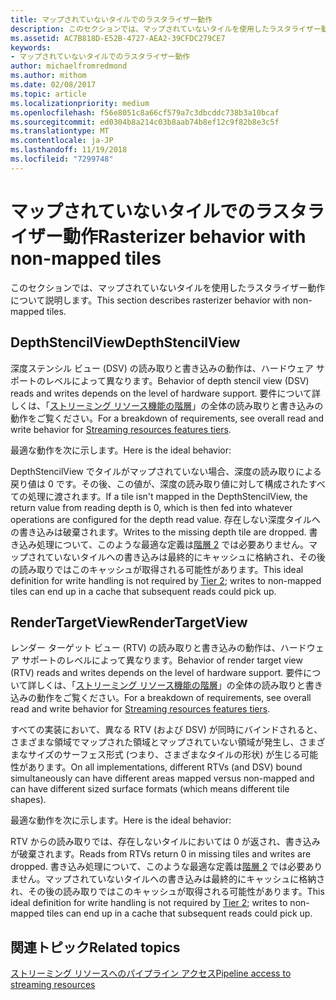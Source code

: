 ```yaml
---
title: マップされていないタイルでのラスタライザー動作
description: このセクションでは、マップされていないタイルを使用したラスタライザー動作について説明します。
ms.assetid: AC7B818D-E52B-4727-AEA2-39CFDC279CE7
keywords:
- マップされていないタイルでのラスタライザー動作
author: michaelfromredmond
ms.author: mithom
ms.date: 02/08/2017
ms.topic: article
ms.localizationpriority: medium
ms.openlocfilehash: f56e8051c8a66cf579a7c3dbcddc738b3a10bcaf
ms.sourcegitcommit: ed0304b8a214c03b8aab74b8ef12c9f82b8e3c5f
ms.translationtype: MT
ms.contentlocale: ja-JP
ms.lasthandoff: 11/19/2018
ms.locfileid: "7299748"
---
```

# <a name="span-iddirect3dconceptsrasterizerbehaviorwithnon-mappedtilesspanrasterizer-behavior-with-non-mapped-tiles"></a><span data-ttu-id="35e40-104"><span id="direct3dconcepts.rasterizer_behavior_with_non-mapped_tiles"></span>マップされていないタイルでのラスタライザー動作</span><span class="sxs-lookup"><span data-stu-id="35e40-104"><span id="direct3dconcepts.rasterizer_behavior_with_non-mapped_tiles"></span>Rasterizer behavior with non-mapped tiles</span></span>


<span data-ttu-id="35e40-105">このセクションでは、マップされていないタイルを使用したラスタライザー動作について説明します。</span><span class="sxs-lookup"><span data-stu-id="35e40-105">This section describes rasterizer behavior with non-mapped tiles.</span></span>

## <a name="span-iddepthstencilviewspanspan-iddepthstencilviewspanspan-iddepthstencilviewspandepthstencilview"></a><span data-ttu-id="35e40-106"><span id="DepthStencilView"></span><span id="depthstencilview"></span><span id="DEPTHSTENCILVIEW"></span>DepthStencilView</span><span class="sxs-lookup"><span data-stu-id="35e40-106"><span id="DepthStencilView"></span><span id="depthstencilview"></span><span id="DEPTHSTENCILVIEW"></span>DepthStencilView</span></span>


<span data-ttu-id="35e40-107">深度ステンシル ビュー (DSV) の読み取りと書き込みの動作は、ハードウェア サポートのレベルによって異なります。</span><span class="sxs-lookup"><span data-stu-id="35e40-107">Behavior of depth stencil view (DSV) reads and writes depends on the level of hardware support.</span></span> <span data-ttu-id="35e40-108">要件について詳しくは、「[ストリーミング リソース機能の階層](streaming-resources-features-tiers.md)」の全体の読み取りと書き込みの動作をご覧ください。</span><span class="sxs-lookup"><span data-stu-id="35e40-108">For a breakdown of requirements, see overall read and write behavior for [Streaming resources features tiers](streaming-resources-features-tiers.md).</span></span>

<span data-ttu-id="35e40-109">最適な動作を次に示します。</span><span class="sxs-lookup"><span data-stu-id="35e40-109">Here is the ideal behavior:</span></span>

<span data-ttu-id="35e40-110">DepthStencilView でタイルがマップされていない場合、深度の読み取りによる戻り値は 0 です。その後、この値が、深度の読み取り値に対して構成されたすべての処理に渡されます。</span><span class="sxs-lookup"><span data-stu-id="35e40-110">If a tile isn't mapped in the DepthStencilView, the return value from reading depth is 0, which is then fed into whatever operations are configured for the depth read value.</span></span> <span data-ttu-id="35e40-111">存在しない深度タイルへの書き込みは破棄されます。</span><span class="sxs-lookup"><span data-stu-id="35e40-111">Writes to the missing depth tile are dropped.</span></span> <span data-ttu-id="35e40-112">書き込み処理について、このような最適な定義は[階層 2](tier-2.md) では必要ありません。マップされていないタイルへの書き込みは最終的にキャッシュに格納され、その後の読み取りではこのキャッシュが取得される可能性があります。</span><span class="sxs-lookup"><span data-stu-id="35e40-112">This ideal definition for write handling is not required by [Tier 2](tier-2.md); writes to non-mapped tiles can end up in a cache that subsequent reads could pick up.</span></span>

## <a name="span-idrendertargetviewspanspan-idrendertargetviewspanspan-idrendertargetviewspanrendertargetview"></a><span data-ttu-id="35e40-113"><span id="RenderTargetView"></span><span id="rendertargetview"></span><span id="RENDERTARGETVIEW"></span>RenderTargetView</span><span class="sxs-lookup"><span data-stu-id="35e40-113"><span id="RenderTargetView"></span><span id="rendertargetview"></span><span id="RENDERTARGETVIEW"></span>RenderTargetView</span></span>


<span data-ttu-id="35e40-114">レンダー ターゲット ビュー (RTV) の読み取りと書き込みの動作は、ハードウェア サポートのレベルによって異なります。</span><span class="sxs-lookup"><span data-stu-id="35e40-114">Behavior of render target view (RTV) reads and writes depends on the level of hardware support.</span></span> <span data-ttu-id="35e40-115">要件について詳しくは、「[ストリーミング リソース機能の階層](streaming-resources-features-tiers.md)」の全体の読み取りと書き込みの動作をご覧ください。</span><span class="sxs-lookup"><span data-stu-id="35e40-115">For a breakdown of requirements, see overall read and write behavior for [Streaming resources features tiers](streaming-resources-features-tiers.md).</span></span>

<span data-ttu-id="35e40-116">すべての実装において、異なる RTV (および DSV) が同時にバインドされると、さまざまな領域でマップされた領域とマップされていない領域が発生し、さまざまなサイズのサーフェス形式 (つまり、さまざまなタイルの形状) が生じる可能性があります。</span><span class="sxs-lookup"><span data-stu-id="35e40-116">On all implementations, different RTVs (and DSV) bound simultaneously can have different areas mapped versus non-mapped and can have different sized surface formats (which means different tile shapes).</span></span>

<span data-ttu-id="35e40-117">最適な動作を次に示します。</span><span class="sxs-lookup"><span data-stu-id="35e40-117">Here is the ideal behavior:</span></span>

<span data-ttu-id="35e40-118">RTV からの読み取りでは、存在しないタイルにおいては 0 が返され、書き込みが破棄されます。</span><span class="sxs-lookup"><span data-stu-id="35e40-118">Reads from RTVs return 0 in missing tiles and writes are dropped.</span></span> <span data-ttu-id="35e40-119">書き込み処理について、このような最適な定義は[階層 2](tier-2.md) では必要ありません。マップされていないタイルへの書き込みは最終的にキャッシュに格納され、その後の読み取りではこのキャッシュが取得される可能性があります。</span><span class="sxs-lookup"><span data-stu-id="35e40-119">This ideal definition for write handling is not required by [Tier 2](tier-2.md); writes to non-mapped tiles can end up in a cache that subsequent reads could pick up.</span></span>

## <a name="span-idrelated-topicsspanrelated-topics"></a><span data-ttu-id="35e40-120"><span id="related-topics"></span>関連トピック</span><span class="sxs-lookup"><span data-stu-id="35e40-120"><span id="related-topics"></span>Related topics</span></span>


[<span data-ttu-id="35e40-121">ストリーミング リソースへのパイプライン アクセス</span><span class="sxs-lookup"><span data-stu-id="35e40-121">Pipeline access to streaming resources</span></span>](pipeline-access-to-streaming-resources.md)

 

 




